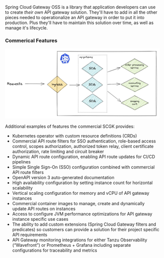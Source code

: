 Spring Cloud Gateway OSS is a library that application developers can use to create *their own* API gateway solution. They'll have to add in all the other pieces needed to operationalize an API gateway in order to put it into production. Plus they'll have to maintain this solution over time, as well as manage it's lifecycle.

### Commerical Features

![SCG in a Kubernetes cluster, including Ingress](images/scg2.jpg)

Additional examples of features the commercial SCGK provides:

* Kubernetes operator with custom resource definitions (CRDs)
* Commercial API route filters for SSO authentication, role-based access control, scopes authorization, authorized token relay, client certificate authorization, rate limiting and circuit breaker
* Dynamic API route configuration, enabling API route updates for CI/CD pipelines
* Simple Single Sign-On (SSO) configuration combined with commercial API route filters
* OpenAPI version 3 auto-generated documentation
* High availability configuration by setting instance count for horizontal scalability
* Vertical scaling configuration for memory and vCPU of API gateway instances
* Commercial container images to manage, create and dynamically update API routes on instances
* Access to configure JVM performance optimizations for API gateway instance specific use cases
* The ability to add custom extensions (Spring Cloud Gateway filters and predicates) so customers can provide a solution for their project specific API requirements
* API Gateway monitoring integrations for either Tanzu Observability (“Wavefront”) or Prometheus + Grafana including separate configurations for traceability and metrics
